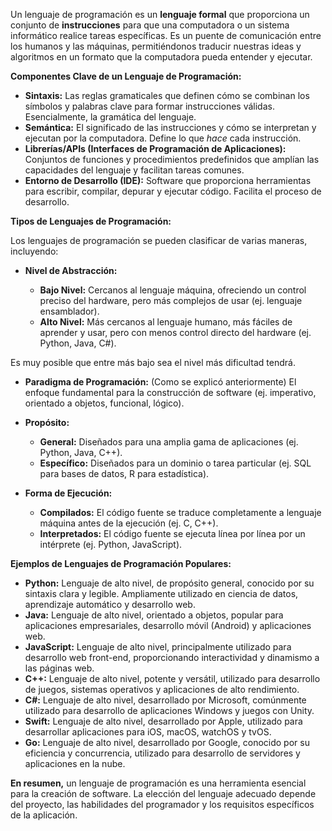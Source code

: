 Un lenguaje de programación es un **lenguaje formal** que proporciona un conjunto de **instrucciones** para que una computadora o un sistema informático realice tareas específicas. Es un puente de comunicación entre los humanos y las máquinas, permitiéndonos traducir nuestras ideas y algoritmos en un formato que la computadora pueda entender y ejecutar.

**Componentes Clave de un Lenguaje de Programación:**

- **Sintaxis:** Las reglas gramaticales que definen cómo se combinan los símbolos y palabras clave para formar instrucciones válidas. Esencialmente, la gramática del lenguaje.
- **Semántica:** El significado de las instrucciones y cómo se interpretan y ejecutan por la computadora. Define lo que _hace_ cada instrucción.
- **Librerías/APIs (Interfaces de Programación de Aplicaciones):** Conjuntos de funciones y procedimientos predefinidos que amplían las capacidades del lenguaje y facilitan tareas comunes.
- **Entorno de Desarrollo (IDE):** Software que proporciona herramientas para escribir, compilar, depurar y ejecutar código. Facilita el proceso de desarrollo.

**Tipos de Lenguajes de Programación:**

Los lenguajes de programación se pueden clasificar de varias maneras, incluyendo:

- **Nivel de Abstracción:**

  - **Bajo Nivel:** Cercanos al lenguaje máquina, ofreciendo un control preciso del hardware, pero más complejos de usar (ej. lenguaje ensamblador).
  - **Alto Nivel:** Más cercanos al lenguaje humano, más fáciles de aprender y usar, pero con menos control directo del hardware (ej. Python, Java, C#).

Es muy posible que entre más bajo sea el nivel más dificultad tendrá.

- **Paradigma de Programación:** (Como se explicó anteriormente) El enfoque fundamental para la construcción de software (ej. imperativo, orientado a objetos, funcional, lógico).

- **Propósito:**

  - **General:** Diseñados para una amplia gama de aplicaciones (ej. Python, Java, C++).
  - **Específico:** Diseñados para un dominio o tarea particular (ej. SQL para bases de datos, R para estadística).

- **Forma de Ejecución:**
  - **Compilados:** El código fuente se traduce completamente a lenguaje máquina antes de la ejecución (ej. C, C++).
  - **Interpretados:** El código fuente se ejecuta línea por línea por un intérprete (ej. Python, JavaScript).

**Ejemplos de Lenguajes de Programación Populares:**

- **Python:** Lenguaje de alto nivel, de propósito general, conocido por su sintaxis clara y legible. Ampliamente utilizado en ciencia de datos, aprendizaje automático y desarrollo web.
- **Java:** Lenguaje de alto nivel, orientado a objetos, popular para aplicaciones empresariales, desarrollo móvil (Android) y aplicaciones web.
- **JavaScript:** Lenguaje de alto nivel, principalmente utilizado para desarrollo web front-end, proporcionando interactividad y dinamismo a las páginas web.
- **C++:** Lenguaje de alto nivel, potente y versátil, utilizado para desarrollo de juegos, sistemas operativos y aplicaciones de alto rendimiento.
- **C#:** Lenguaje de alto nivel, desarrollado por Microsoft, comúnmente utilizado para desarrollo de aplicaciones Windows y juegos con Unity.
- **Swift:** Lenguaje de alto nivel, desarrollado por Apple, utilizado para desarrollar aplicaciones para iOS, macOS, watchOS y tvOS.
- **Go:** Lenguaje de alto nivel, desarrollado por Google, conocido por su eficiencia y concurrencia, utilizado para desarrollo de servidores y aplicaciones en la nube.

**En resumen,** un lenguaje de programación es una herramienta esencial para la creación de software. La elección del lenguaje adecuado depende del proyecto, las habilidades del programador y los requisitos específicos de la aplicación.
